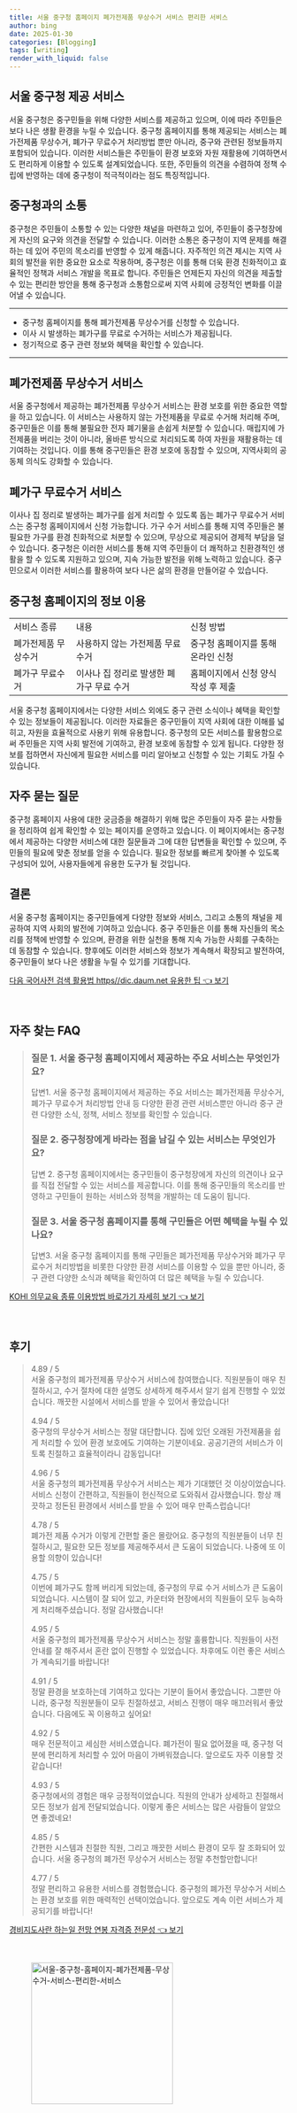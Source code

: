 ```yaml
---
title: 서울 중구청 홈페이지 폐가전제품 무상수거 서비스 편리한 서비스
author: bing
date: 2025-01-30
categories: [Blogging]
tags: [writing]
render_with_liquid: false
---
```



<h2 id="서울 중구청 제공 서비스">서울 중구청 제공 서비스</h2>

<p>서울 중구청은 중구민들을 위해 다양한 서비스를 제공하고 있으며, 이에 따라 주민들은 보다 나은 생활 환경을 누릴 수 있습니다. 중구청 홈페이지를 통해 제공되는 서비스는 폐가전제품 무상수거, 폐가구 무료수거 처리방법 뿐만 아니라, 중구와 관련된 정보들까지 포함되어 있습니다. 이러한 서비스들은 주민들이 환경 보호와 자원 재활용에 기여하면서도 편리하게 이용할 수 있도록 설계되었습니다. 또한, 주민들의 의견을 수렴하여 정책 수립에 반영하는 데에 중구청이 적극적이라는 점도 특징적입니다.</p>

<h2 id="중구청과의 소통">중구청과의 소통</h2>

<p>중구청은 주민들이 소통할 수 있는 다양한 채널을 마련하고 있어, 주민들이 중구청장에게 자신의 요구와 의견을 전달할 수 있습니다. 이러한 소통은 중구청이 지역 문제를 해결하는 데 있어 주민의 목소리를 반영할 수 있게 해줍니다. 자주적인 의견 제시는 지역 사회의 발전을 위한 중요한 요소로 작용하며, 중구청은 이를 통해 더욱 환경 친화적이고 효율적인 정책과 서비스 개발을 목표로 합니다. 주민들은 언제든지 자신의 의견을 제출할 수 있는 편리한 방안을 통해 중구청과 소통함으로써 지역 사회에 긍정적인 변화를 이끌어낼 수 있습니다.</p>

<hr />

<ul>
    <li>중구청 홈페이지를 통해 폐가전제품 무상수거를 신청할 수 있습니다.</li>
    <li>이사 시 발생하는 폐가구를 무료로 수거하는 서비스가 제공됩니다.</li>
    <li>정기적으로 중구 관련 정보와 혜택을 확인할 수 있습니다.</li>
</ul>

<hr />

<h2 id="폐가전제품 무상수거 서비스">폐가전제품 무상수거 서비스</h2>

<p>서울 중구청에서 제공하는 폐가전제품 무상수거 서비스는 환경 보호를 위한 중요한 역할을 하고 있습니다. 이 서비스는 사용하지 않는 가전제품을 무료로 수거해 처리해 주며, 중구민들은 이를 통해 불필요한 전자 폐기물을 손쉽게 처분할 수 있습니다. 매립지에 가전제품을 버리는 것이 아니라, 올바른 방식으로 처리되도록 하여 자원을 재활용하는 데 기여하는 것입니다. 이를 통해 중구민들은 환경 보호에 동참할 수 있으며, 지역사회의 공동체 의식도 강화할 수 있습니다.</p>

<h2 id="폐가구 무료수거 서비스">폐가구 무료수거 서비스</h2>

<p>이사나 집 정리로 발생하는 폐가구를 쉽게 처리할 수 있도록 돕는 폐가구 무료수거 서비스는 중구청 홈페이지에서 신청 가능합니다. 가구 수거 서비스를 통해 지역 주민들은 불필요한 가구를 환경 친화적으로 처분할 수 있으며, 무상으로 제공되어 경제적 부담을 덜 수 있습니다. 중구청은 이러한 서비스를 통해 지역 주민들이 더 쾌적하고 친환경적인 생활을 할 수 있도록 지원하고 있으며, 지속 가능한 발전을 위해 노력하고 있습니다. 중구민으로서 이러한 서비스를 활용하여 보다 나은 삶의 환경을 만들어갈 수 있습니다.</p>

<h2 id="중구청 홈페이지의 정보 이용">중구청 홈페이지의 정보 이용</h2>

<table>
    <tr>
        <td>서비스 종류</td>
        <td>내용</td>
        <td>신청 방법</td>
    </tr>
    <tr>
        <td>폐가전제품 무상수거</td>
        <td>사용하지 않는 가전제품 무료 수거</td>
        <td>중구청 홈페이지를 통해 온라인 신청</td>
    </tr>
    <tr>
        <td>폐가구 무료수거</td>
        <td>이사나 집 정리로 발생한 폐가구 무료 수거</td>
        <td>홈페이지에서 신청 양식 작성 후 제출</td>
    </tr>
</table>

<p>서울 중구청 홈페이지에서는 다양한 서비스 외에도 중구 관련 소식이나 혜택을 확인할 수 있는 정보들이 제공됩니다. 이러한 자료들은 중구민들이 지역 사회에 대한 이해를 넓히고, 자원을 효율적으로 사용키 위해 유용합니다. 중구청의 모든 서비스를 활용함으로써 주민들은 지역 사회 발전에 기여하고, 환경 보호에 동참할 수 있게 됩니다. 다양한 정보를 접하면서 자신에게 필요한 서비스를 미리 알아보고 신청할 수 있는 기회도 가질 수 있습니다.</p>

<h2 id="자주 묻는 질문">자주 묻는 질문</h2>

<p>중구청 홈페이지 사용에 대한 궁금증을 해결하기 위해 많은 주민들이 자주 묻는 사항들을 정리하여 쉽게 확인할 수 있는 페이지를 운영하고 있습니다. 이 페이지에서는 중구청에서 제공하는 다양한 서비스에 대한 질문들과 그에 대한 답변들을 확인할 수 있으며, 주민들의 필요에 맞춘 정보를 얻을 수 있습니다. 필요한 정보를 빠르게 찾아볼 수 있도록 구성되어 있어, 사용자들에게 유용한 도구가 될 것입니다.</p>

<h2 id="결론">결론</h2>

<p>서울 중구청 홈페이지는 중구민들에게 다양한 정보와 서비스, 그리고 소통의 채널을 제공하여 지역 사회의 발전에 기여하고 있습니다. 중구 주민들은 이를 통해 자신들의 목소리를 정책에 반영할 수 있으며, 환경을 위한 실천을 통해 지속 가능한 사회를 구축하는 데 동참할 수 있습니다. 향후에도 이러한 서비스와 정보가 계속해서 확장되고 발전하여, 중구민들이 보다 나은 생활을 누릴 수 있기를 기대합니다.</p>


<p><a class="click-button" title="다음 국어사전 검색 활용법 https//dic.daum.net 유용한 팁" href="https://aptwhite.github.io/posts/%EB%8B%A4%EC%9D%8C-%EA%B5%AD%EC%96%B4%EC%82%AC%EC%A0%84-%EA%B2%80%EC%83%89-%ED%99%9C%EC%9A%A9%EB%B2%95-httpsdic.daum.net-%EC%9C%A0%EC%9A%A9%ED%95%9C-%ED%8C%81/" rel="dofollow">다음 국어사전 검색 활용법 https//dic.daum.net 유용한 팁 👈 보기</a></p><br>
<h2 id='자주_찾는_FAQ'>자주 찾는 FAQ</h2>
<div itemscope="" itemtype="https://schema.org/FAQPage"> 
<blockquote> 
<div itemscope="" itemprop="mainEntity" itemtype="https://schema.org/Question"> 
<h3 itemprop="name">질문 1. 서울 중구청 홈페이지에서 제공하는 주요 서비스는 무엇인가요?</h3> 
<div itemscope="" itemprop="acceptedAnswer" itemtype="https://schema.org/Answer"> 
<span itemprop="text"> 
<p>답변1. 서울 중구청 홈페이지에서 제공하는 주요 서비스는 폐가전제품 무상수거, 폐가구 무료수거 처리방법 안내 등 다양한 환경 관련 서비스뿐만 아니라 중구 관련 다양한 소식, 정책, 서비스 정보를 확인할 수 있습니다.</p> 
</span> 
</div> 
</div> 
<div itemscope="" itemprop="mainEntity" itemtype="https://schema.org/Question"> 
<h3 itemprop="name">질문 2. 중구청장에게 바라는 점을 남길 수 있는 서비스는 무엇인가요?</h3> 
<div itemscope="" itemprop="acceptedAnswer" itemtype="https://schema.org/Answer"> 
<span itemprop="text"> 
<p>답변 2. 중구청 홈페이지에서는 중구민들이 중구청장에게 자신의 의견이나 요구를 직접 전달할 수 있는 서비스를 제공합니다. 이를 통해 중구민들의 목소리를 반영하고 구민들이 원하는 서비스와 정책을 개발하는 데 도움이 됩니다.</p> 
</span> 
</div> 
</div> 
<div itemscope="" itemprop="mainEntity" itemtype="https://schema.org/Question"> 
<h3 itemprop="name">질문 3. 서울 중구청 홈페이지를 통해 구민들은 어떤 혜택을 누릴 수 있나요?</h3> 
<div itemscope="" itemprop="acceptedAnswer" itemtype="https://schema.org/Answer"> 
<span itemprop="text"> 
<p>답변3. 서울 중구청 홈페이지를 통해 구민들은 폐가전제품 무상수거와 폐가구 무료수거 처리방법을 비롯한 다양한 환경 서비스를 이용할 수 있을 뿐만 아니라, 중구 관련 다양한 소식과 혜택을 확인하여 더 많은 혜택을 누릴 수 있습니다.</p> 
</span> 
</div> 
</div> 
</blockquote> 
</div>
<p><a class="click-button" title="KOHI 의무교육 종류 이용방법 바로가기 자세히 보기" href="https://aptwhite.github.io/posts/KOHI-%EC%9D%98%EB%AC%B4%EA%B5%90%EC%9C%A1-%EC%A2%85%EB%A5%98-%EC%9D%B4%EC%9A%A9%EB%B0%A9%EB%B2%95-%EB%B0%94%EB%A1%9C%EA%B0%80%EA%B8%B0-%EC%9E%90%EC%84%B8%ED%9E%88-%EB%B3%B4%EA%B8%B0/" rel="dofollow">KOHI 의무교육 종류 이용방법 바로가기 자세히 보기 👈 보기</a></p><br>
<h2 id='후기'>후기</h2>
<div itemscope itemtype="https://schema.org/Product">
  <blockquote>
  <div itemprop="review" itemscope itemtype="https://schema.org/Review">
      <div itemprop="reviewRating" itemscope itemtype="https://schema.org/Rating"> <span itemprop="ratingValue">4.89</span> / <span itemprop="bestRating">5</span> </div>
      <span itemprop="reviewBody">서울 중구청의 폐가전제품 무상수거 서비스에 참여했습니다. 직원분들이 매우 친절하시고, 수거 절차에 대한 설명도 상세하게 해주셔서 알기 쉽게 진행할 수 있었습니다. 깨끗한 시설에서 서비스를 받을 수 있어서 좋았습니다!</span>
  </div>
  <br>
  <div itemprop="review" itemscope itemtype="https://schema.org/Review">
      <div itemprop="reviewRating" itemscope itemtype="https://schema.org/Rating"> <span itemprop="ratingValue">4.94</span> / <span itemprop="bestRating">5</span> </div>
      <span itemprop="reviewBody">중구청의 무상수거 서비스는 정말 대단합니다. 집에 있던 오래된 가전제품을 쉽게 처리할 수 있어 환경 보호에도 기여하는 기분이네요. 공공기관의 서비스가 이토록 친절하고 효율적이라니 감동입니다!</span>
  </div>
  <br>
  <div itemprop="review" itemscope itemtype="https://schema.org/Review">
      <div itemprop="reviewRating" itemscope itemtype="https://schema.org/Rating"> <span itemprop="ratingValue">4.96</span> / <span itemprop="bestRating">5</span> </div>
      <span itemprop="reviewBody">서울 중구청의 폐가전제품 무상수거 서비스는 제가 기대했던 것 이상이었습니다. 서비스 신청이 간편하고, 직원들이 헌신적으로 도와줘서 감사했습니다. 항상 깨끗하고 정돈된 환경에서 서비스를 받을 수 있어 매우 만족스럽습니다!</span>
  </div>
  <br>
  <div itemprop="review" itemscope itemtype="https://schema.org/Review">
      <div itemprop="reviewRating" itemscope itemtype="https://schema.org/Rating"> <span itemprop="ratingValue">4.78</span> / <span itemprop="bestRating">5</span> </div>
      <span itemprop="reviewBody">폐가전 제품 수거가 이렇게 간편할 줄은 몰랐어요. 중구청의 직원분들이 너무 친절하시고, 필요한 모든 정보를 제공해주셔서 큰 도움이 되었습니다. 나중에 또 이용할 의향이 있습니다!</span>
  </div>
  <br>
  <div itemprop="review" itemscope itemtype="https://schema.org/Review">
      <div itemprop="reviewRating" itemscope itemtype="https://schema.org/Rating"> <span itemprop="ratingValue">4.75</span> / <span itemprop="bestRating">5</span> </div>
      <span itemprop="reviewBody">이번에 폐가구도 함께 버리게 되었는데, 중구청의 무료 수거 서비스가 큰 도움이 되었습니다. 시스템이 잘 되어 있고, 카운터와 현장에서의 직원들이 모두 능숙하게 처리해주셨습니다. 정말 감사했습니다!</span>
  </div>
  <br>
  <div itemprop="review" itemscope itemtype="https://schema.org/Review">
      <div itemprop="reviewRating" itemscope itemtype="https://schema.org/Rating"> <span itemprop="ratingValue">4.95</span> / <span itemprop="bestRating">5</span> </div>
      <span itemprop="reviewBody">서울 중구청의 폐가전제품 무상수거 서비스는 정말 훌륭합니다. 직원들이 사전 안내를 잘 해주셔서 혼란 없이 진행할 수 있었습니다. 차후에도 이런 좋은 서비스가 계속되기를 바랍니다!</span>
  </div>
  <br>
  <div itemprop="review" itemscope itemtype="https://schema.org/Review">
      <div itemprop="reviewRating" itemscope itemtype="https://schema.org/Rating"> <span itemprop="ratingValue">4.91</span> / <span itemprop="bestRating">5</span> </div>
      <span itemprop="reviewBody">정말 환경을 보호하는데 기여하고 있다는 기분이 들어서 좋았습니다. 그뿐만 아니라, 중구청 직원분들이 모두 친절하셨고, 서비스 진행이 매우 매끄러워서 좋았습니다. 다음에도 꼭 이용하고 싶어요!</span>
  </div>
  <br>
  <div itemprop="review" itemscope itemtype="https://schema.org/Review">
      <div itemprop="reviewRating" itemscope itemtype="https://schema.org/Rating"> <span itemprop="ratingValue">4.92</span> / <span itemprop="bestRating">5</span> </div>
      <span itemprop="reviewBody">매우 전문적이고 세심한 서비스였습니다. 폐가전이 필요 없어졌을 때, 중구청 덕분에 편리하게 처리할 수 있어 마음이 가벼워졌습니다. 앞으로도 자주 이용할 것 같습니다!</span>
  </div>
  <br>
  <div itemprop="review" itemscope itemtype="https://schema.org/Review">
      <div itemprop="reviewRating" itemscope itemtype="https://schema.org/Rating"> <span itemprop="ratingValue">4.93</span> / <span itemprop="bestRating">5</span> </div>
      <span itemprop="reviewBody">중구청에서의 경험은 매우 긍정적이었습니다. 직원의 안내가 상세하고 친절해서 모든 정보가 쉽게 전달되었습니다. 이렇게 좋은 서비스는 많은 사람들이 알았으면 좋겠네요!</span>
  </div>
  <br>
  <div itemprop="review" itemscope itemtype="https://schema.org/Review">
      <div itemprop="reviewRating" itemscope itemtype="https://schema.org/Rating"> <span itemprop="ratingValue">4.85</span> / <span itemprop="bestRating">5</span> </div>
      <span itemprop="reviewBody">간편한 시스템과 친절한 직원, 그리고 깨끗한 서비스 환경이 모두 잘 조화되어 있습니다. 서울 중구청의 폐가전 무상수거 서비스는 정말 추천할만합니다!</span>
  </div>
  <br>
  <div itemprop="review" itemscope itemtype="https://schema.org/Review">
      <div itemprop="reviewRating" itemscope itemtype="https://schema.org/Rating"> <span itemprop="ratingValue">4.77</span> / <span itemprop="bestRating">5</span> </div>
      <span itemprop="reviewBody">정말 편리하고 유용한 서비스를 경험했습니다. 중구청의 폐가전 무상수거 서비스는 환경 보호를 위한 매력적인 선택이었습니다. 앞으로도 계속 이런 서비스가 제공되기를 바랍니다!</span>
  </div>
  </blockquote>
</div>
<p><a class="click-button" title="경비지도사란 하는일 전망 연봉 자격증 전문성" href="https://aptwhite.github.io/posts/%EA%B2%BD%EB%B9%84%EC%A7%80%EB%8F%84%EC%82%AC%EB%9E%80-%ED%95%98%EB%8A%94%EC%9D%BC-%EC%A0%84%EB%A7%9D-%EC%97%B0%EB%B4%89-%EC%9E%90%EA%B2%A9%EC%A6%9D-%EC%A0%84%EB%AC%B8%EC%84%B1/" rel="dofollow">경비지도사란 하는일 전망 연봉 자격증 전문성 👈 보기</a></p><br>
<figure class="image"><img src="https://aptwhite.github.io/assets/img/thumbnail/서울-중구청-홈페이지-폐가전제품-무상수거-서비스-편리한-서비스.webp" alt="서울-중구청-홈페이지-폐가전제품-무상수거-서비스-편리한-서비스" width="256" height="256"></figure>